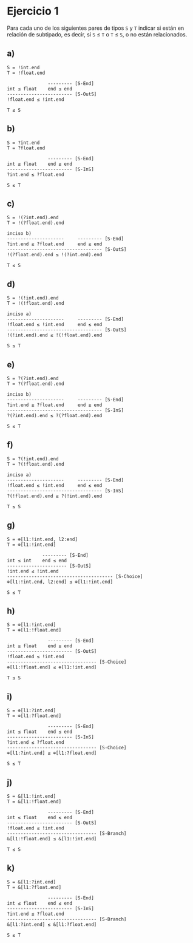 # Ejercicio 1

Para cada uno de los siguientes pares de tipos `S` y `T` indicar si están en relación de subtipado, es decir, si `S` ≤ `T` o `T` ≤ `S`, o no están relacionados.

## a)

```
S = !int.end
T = !float.end
```

```
               --------- [S-End]
int ≤ float    end ≤ end
------------------------ [S-OutS]
!float.end ≤ !int.end
```

```
T ≤ S
```

## b)

```
S = ?int.end
T = ?float.end
```

```
               --------- [S-End]
int ≤ float    end ≤ end
------------------------ [S-InS]
?int.end ≤ ?float.end
```

```
S ≤ T
```

## c)

```
S = !(?int.end).end
T = !(?float.end).end
```

```
inciso b)
---------------------     --------- [S-End]
?int.end ≤ ?float.end     end ≤ end
----------------------------------- [S-OutS]
!(?float.end).end ≤ !(?int.end).end
```

```
T ≤ S
```

## d)

```
S = !(!int.end).end
T = !(!float.end).end
```

```
inciso a)
---------------------     --------- [S-End]
!float.end ≤ !int.end     end ≤ end
----------------------------------- [S-OutS]
!(!int.end).end ≤ !(!float.end).end
```

```
S ≤ T
```

## e)

```
S = ?(?int.end).end
T = ?(?float.end).end
```

```
inciso b)
---------------------     --------- [S-End]
?int.end ≤ ?float.end     end ≤ end
----------------------------------- [S-InS]
?(?int.end).end ≤ ?(?float.end).end
```

```
S ≤ T
```

## f)

```
S = ?(!int.end).end
T = ?(!float.end).end
```

```
inciso a)
---------------------     --------- [S-End]
!float.end ≤ !int.end     end ≤ end
----------------------------------- [S-InS]
?(!float.end).end ≤ ?(!int.end).end
```

```
T ≤ S
```

## g)

```
S = ⊕[l1:!int.end, l2:end]
T = ⊕[l1:!int.end]
```

```
             --------- [S-End]
int ≤ int    end ≤ end
---------------------- [S-OutS]
!int.end ≤ !int.end
--------------------------------------- [S-Choice]
⊕[l1:!int.end, l2:end] ≤ ⊕[l1:!int.end]
```

```
S ≤ T
```

## h)

```
S = ⊕[l1:!int.end]
T = ⊕[l1:!float.end]
```

```
               --------- [S-End]
int ≤ float    end ≤ end
------------------------ [S-OutS]
!float.end ≤ !int.end
--------------------------------- [S-Choice]
⊕[l1:!float.end] ≤ ⊕[l1:!int.end]
```

```
T ≤ S
```

## i)

```
S = ⊕[l1:?int.end]
T = ⊕[l1:?float.end]
```

```
               --------- [S-End]
int ≤ float    end ≤ end
------------------------ [S-InS]
?int.end ≤ ?float.end
--------------------------------- [S-Choice]
⊕[l1:?int.end] ≤ ⊕[l1:?float.end]
```

```
S ≤ T
```

## j)

```
S = &[l1:!int.end]
T = &[l1:!float.end]
```

```
               --------- [S-End]
int ≤ float    end ≤ end
------------------------ [S-OutS]
!float.end ≤ !int.end
--------------------------------- [S-Branch]
&[l1:!float.end] ≤ &[l1:!int.end]
```

```
T ≤ S
```

## k)

```
S = &[l1:?int.end]
T = &[l1:?float.end]
```

```
               --------- [S-End]
int ≤ float    end ≤ end
------------------------ [S-InS]
?int.end ≤ ?float.end
--------------------------------- [S-Branch]
&[l1:?int.end] ≤ &[l1:?float.end]
```

```
S ≤ T
```
